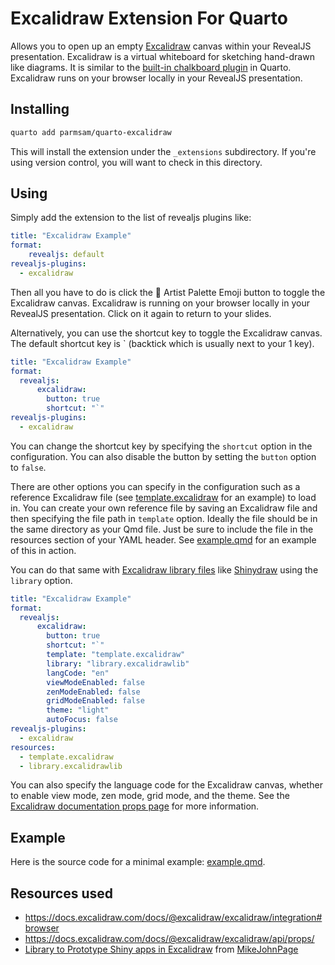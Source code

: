 # Excalidraw Extension For Quarto

Allows you to open up an empty [Excalidraw](https://github.com/excalidraw/excalidraw) canvas within your RevealJS presentation. Excalidraw is a virtual whiteboard for sketching hand-drawn like diagrams. It is similar to the [built-in chalkboard plugin](https://quarto.org/docs/presentations/revealjs/presenting.html#chalkboard) in Quarto. Excalidraw runs on your browser locally in your RevealJS presentation.

## Installing

```bash
quarto add parmsam/quarto-excalidraw
```

This will install the extension under the `_extensions` subdirectory.
If you're using version control, you will want to check in this directory.

## Using

Simply add the extension to the list of revealjs plugins like:

```yaml
title: "Excalidraw Example"
format:
    revealjs: default
revealjs-plugins:
  - excalidraw
```

Then all you have to do is click the 🎨 Artist Palette Emoji button to toggle the Excalidraw canvas. Excalidraw is running on your browser locally in your RevealJS presentation. Click on it again to return to your slides.

Alternatively, you can use the shortcut key to toggle the Excalidraw canvas. The default shortcut key is \` (backtick which is usually next to your 1 key). 

```yaml
title: "Excalidraw Example"
format:
  revealjs:
      excalidraw:
        button: true
        shortcut: "`"
revealjs-plugins:
  - excalidraw
```

You can change the shortcut key by specifying the `shortcut` option in the configuration. You can also disable the button by setting the `button` option to `false`.

There are other options you can specify in the configuration such as a reference Excalidraw file (see [template.excalidraw](template.excalidraw) for an example) to load in. You can create your own reference file by saving an Excalidraw file and then specifying the file path in `template` option. Ideally the file should be in the same directory as your Qmd file. Just be sure to include the file in the resources section of your YAML header. See [example.qmd](example.qmd) for an example of this in action.  

You can do that same with [Excalidraw library files](https://github.com/excalidraw/excalidraw-libraries) like [Shinydraw](https://github.com/MikeJohnPage/shinydraw) using the `library` option.

```yaml
title: "Excalidraw Example"
format:
  revealjs:
      excalidraw:
        button: true
        shortcut: "`"
        template: "template.excalidraw"
        library: "library.excalidrawlib"
        langCode: "en"
        viewModeEnabled: false
        zenModeEnabled: false
        gridModeEnabled: false
        theme: "light"
        autoFocus: false
revealjs-plugins: 
  - excalidraw
resources:
  - template.excalidraw
  - library.excalidrawlib
```

You can also specify the language code for the Excalidraw canvas, whether to enable view mode, zen mode, grid mode, and the theme. See the [Excalidraw documentation props page](https://docs.excalidraw.com/docs/@excalidraw/excalidraw/api/props/) for more information.

## Example

Here is the source code for a minimal example: [example.qmd](example.qmd).

## Resources used 

- https://docs.excalidraw.com/docs/@excalidraw/excalidraw/integration#browser
- https://docs.excalidraw.com/docs/@excalidraw/excalidraw/api/props/
- [Library to Prototype Shiny apps in Excalidraw](https://github.com/MikeJohnPage/shinydraw) from [MikeJohnPage](https://github.com/MikeJohnPage)
